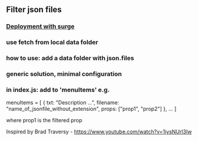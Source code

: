 ## Filter json files

### [Deployment with surge](http://filter-json-data.surge.sh/)

### use fetch from local data folder

### how to use: add a data folder with json.files

### generic solution, minimal configuration

### in index.js: add to 'menuItems' e.g.

menuItems = [
  {
    txt: "Description ...",
    filename: "name_of_jsonfile_without_extension",
    props: ["prop1", "prop2"]
  },
  ...
]

where prop1 is the filtered prop

Inspired by Brad Traversy - https://www.youtube.com/watch?v=1iysNUrI3lw
